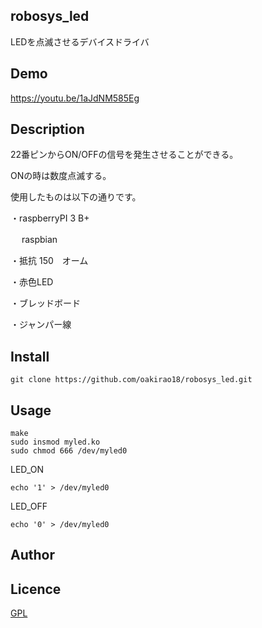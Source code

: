 ## robosys_led

LEDを点滅させるデバイスドライバ

## Demo

https://youtu.be/1aJdNM585Eg


## Description

22番ピンからON/OFFの信号を発生させることができる。

ONの時は数度点滅する。

使用したものは以下の通りです。

・raspberryPI 3 B+

　 raspbian

・抵抗 150　オーム

・赤色LED

・ブレッドボード

・ジャンパー線

## Install

```
git clone https://github.com/oakirao18/robosys_led.git
```

## Usage

```
make
sudo insmod myled.ko
sudo chmod 666 /dev/myled0
```


LED_ON
```
echo '1' > /dev/myled0
```
LED_OFF
```
echo '0' > /dev/myled0
```
## Author
<!--
[Ryuichi Ueda](https://github.com/ryuichiueda)
-->
## Licence

[GPL](https://www.gnu.org/licenses/gpl-3.0.ja.html)
